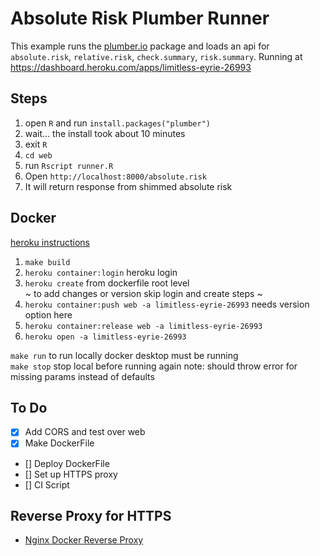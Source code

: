 # Absolute Risk Plumber Runner

This example runs the [plumber.io](https://www.rplumber.io/) package and loads an api for `absolute.risk`, `relative.risk`, `check.summary`, `risk.summary`.
Running at https://dashboard.heroku.com/apps/limitless-eyrie-26993

## Steps

1. open `R` and run `install.packages("plumber")`
2. wait... the install took about 10 minutes
3. exit `R`
4. `cd web`
5. run `Rscript runner.R`
6. Open `http://localhost:8000/absolute.risk`
7. It will return response from shimmed absolute risk

## Docker
[heroku instructions](https://devcenter.heroku.com/articles/container-registry-and-runtime)
1. `make build`
2. `heroku container:login`  heroku login
3. `heroku create`  from dockerfile root level  
~ to add changes or version skip login and create steps ~
4. `heroku container:push web -a limitless-eyrie-26993`   needs version option here
5. `heroku container:release web -a limitless-eyrie-26993` 
6. `heroku open -a limitless-eyrie-26993`    
  
  
  `make run` to run locally docker desktop must be running  
  `make stop` stop local before running again 
  note: should throw error for missing params instead of defaults


## To Do

- [x] Add CORS and test over web
- [X] Make DockerFile
- [] Deploy DockerFile
- [] Set up HTTPS proxy
- [] CI Script

## Reverse Proxy for HTTPS

- [Nginx Docker Reverse Proxy](https://www.freecodecamp.org/news/docker-nginx-letsencrypt-easy-secure-reverse-proxy-40165ba3aee2/)

